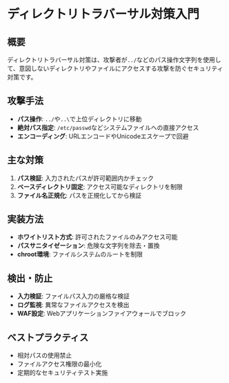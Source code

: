 # ディレクトリトラバーサル対策入門

## 概要
ディレクトリトラバーサル対策は、攻撃者が`../`などのパス操作文字列を使用して、意図しないディレクトリやファイルにアクセスする攻撃を防ぐセキュリティ対策です。

## 攻撃手法
- **パス操作**: `../`や`..\`で上位ディレクトリに移動
- **絶対パス指定**: `/etc/passwd`などシステムファイルへの直接アクセス
- **エンコーディング**: URLエンコードやUnicodeエスケープで回避

## 主な対策
1. **パス検証**: 入力されたパスが許可範囲内かチェック
2. **ベースディレクトリ固定**: アクセス可能なディレクトリを制限
3. **ファイル名正規化**: パスを正規化してから検証

## 実装方法
- **ホワイトリスト方式**: 許可されたファイルのみアクセス可能
- **パスサニタイゼーション**: 危険な文字列を除去・置換
- **chroot環境**: ファイルシステムのルートを制限

## 検出・防止
- **入力検証**: ファイルパス入力の厳格な検証
- **ログ監視**: 異常なファイルアクセスを検出
- **WAF設定**: Webアプリケーションファイアウォールでブロック

## ベストプラクティス
- 相対パスの使用禁止
- ファイルアクセス権限の最小化
- 定期的なセキュリティテスト実施
